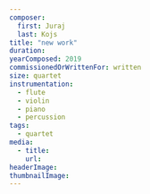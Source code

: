 ```yaml
---
composer:
  first: Juraj
  last: Kojs
title: "new work"
duration:
yearComposed: 2019
commissionedOrWrittenFor: written
size: quartet
instrumentation:
  - flute
  - violin
  - piano
  - percussion
tags:
  - quartet
media:
  - title:
    url:
headerImage:
thumbnailImage:
---
```

